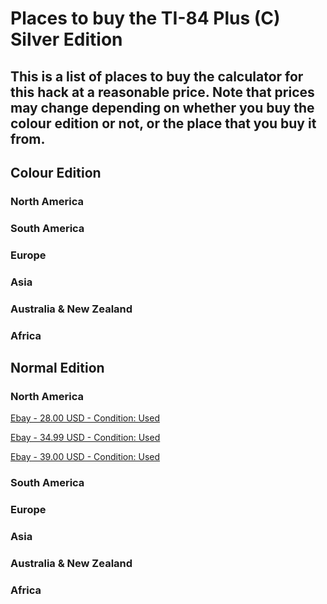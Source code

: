 # Places to buy the TI-84 Plus (C) Silver Edition

## This is a list of places to buy the calculator for this hack at a reasonable price. Note that prices may change depending on whether you buy the colour edition or not, or the place that you buy it from.

## Colour Edition
### North America
### South America
### Europe
### Asia
### Australia & New Zealand
### Africa

## Normal Edition
### North America

[Ebay - 28.00 USD - Condition: Used](https://www.ebay.com/itm/266992268279?_skw=Texas+Instruments+TI-84+Plus+Graphing+Calculator+-+Silver&itmmeta=01J7WR43Y15SW0NPD3S1ZRCXXS&hash=item3e29fab3f7:g:HnIAAOSwx49m55GD&itmprp=enc%3AAQAJAAABEHoV3kP08IDx%2BKZ9MfhVJKm9%2B7l2pLseIZ1Txu9eIb8eVlhSLIRbN83xBeOUGzhPrvVA%2FHYjNNmzjMPjBjwOaR5Y2cpM9nhNAIcHtvLVOftGMS%2FCh9Y6UqhQ1Xh2bwLSMprSmdTnLYepmDZVTv0P50DOgR%2BSjiMOse4mxTPk5p7xzp4jxw0Nxjl1H%2Fa0fLzWuChkdptwfuOrLX5zCmJpIxUhtuz0No1aE8sjfajaXmUDT4LXQE0P2eDCAar1702TQJu%2FuajtcwdEY3I4WdFLQgzJHbt2h%2Fy%2B%2BOvNy%2FIb1acqcoY5J1a7zyuzLD%2B%2Fvld8KKjW66kF4xGH64xbOPi1famndOy5TSUcAdPlmih6PE9Z%7Ctkp%3ABFBMjL-QmL9k)

[Ebay - 34.99 USD - Condition: Used](https://www.ebay.com/itm/364469144618?_skw=Texas+Instruments+TI-84+Plus+Graphing+Calculator+-+Silver&itmmeta=01J7WR43Y1PEJAXSR931A77MEY&hash=item54dc0dcc2a:g:ZHkAAOSwDMxk--Mg&itmprp=enc%3AAQAJAAAA8HoV3kP08IDx%2BKZ9MfhVJKn6BJT5tw5zDO9oTyhKrBWBqv%2BLaqg3iGfb1yO7XEkwptANoPaq1SZKBex8XBbtdrxK9d7bvWjXHVdILiY0XD99u%2Bi4ESRVXU9146X%2FzgG9ZXnY7OmWRoIdyjf1ITMVPa1GXv2%2BlgZufo2jNFN%2Bg1VAq3SspWtGen%2Bd5EQS7nEUkZTflWORDogQctE9aJaDKbFQn9Y8c58Dh8w3wcVCIakn5I5tEDyyiobdOBq4Zv2aPnBP4pl3vdhEZ9vEgHBkk9%2FNPT%2FYdnNVlUSl6LNgzdsEZyorpBFlsc0eQkmuiU7Aiw%3D%3D%7Ctkp%3ABk9SR4y_kJi_ZA)

[Ebay - 39.00 USD - Condition: Used](https://www.ebay.com/itm/156411084154?_skw=Texas+Instruments+TI-84+Plus+Graphing+Calculator+-+Silver&itmmeta=01J7WR43Y10YBEXZDSD35TAVK4&hash=item246ad3bd7a:g:3lEAAOSwWu9m56Eh&itmprp=enc%3AAQAJAAABEHoV3kP08IDx%2BKZ9MfhVJKlQvDqFaHo2RokE71gG4feaFGkoNZM90QMGNMtVmLUOgyGPJvegVrnZ1N2WDDmZ0VEc%2Fg8w2IvptuqdV84ACyaSB%2FXKGm8OgD065joZI9mq9mi3cNlerYBb9qLhvgVZCZn1irt3HJdRyde--w0mNa4Ldw%2F2f3jLpOIHTQMU54ahFR9wei4uUiNkVBOOl8LrsHFZ4mgXC2WJs9xie5hc7uJmgqvnnr741jWlq2V7akuBhmjeWO%2BnwTxU%2FwhktOVBS2dn0sGTtK2q4roszZALqEIVzRc2jvYFxut5Xk8rLWGI6toUCAw4NFtC2UiLKyL8mjcfxKdyRbMqaeeOxkVPeld1%7Ctkp%3ABFBMir-QmL9k)




### South America
### Europe
### Asia
### Australia & New Zealand
### Africa
